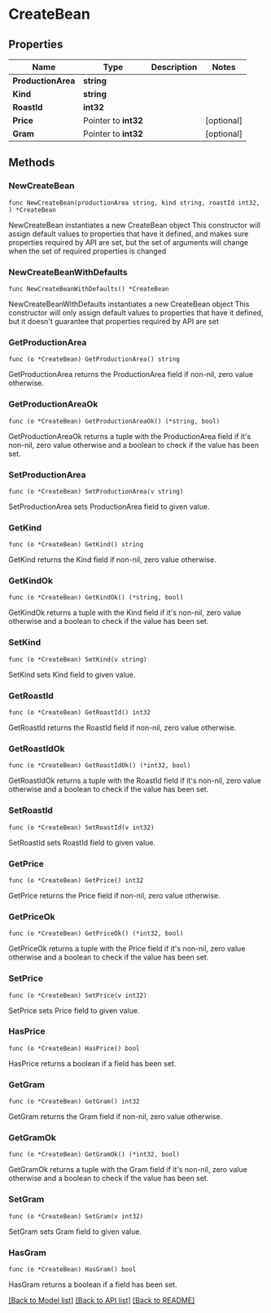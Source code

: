 # CreateBean

## Properties

Name | Type | Description | Notes
------------ | ------------- | ------------- | -------------
**ProductionArea** | **string** |  | 
**Kind** | **string** |  | 
**RoastId** | **int32** |  | 
**Price** | Pointer to **int32** |  | [optional] 
**Gram** | Pointer to **int32** |  | [optional] 

## Methods

### NewCreateBean

`func NewCreateBean(productionArea string, kind string, roastId int32, ) *CreateBean`

NewCreateBean instantiates a new CreateBean object
This constructor will assign default values to properties that have it defined,
and makes sure properties required by API are set, but the set of arguments
will change when the set of required properties is changed

### NewCreateBeanWithDefaults

`func NewCreateBeanWithDefaults() *CreateBean`

NewCreateBeanWithDefaults instantiates a new CreateBean object
This constructor will only assign default values to properties that have it defined,
but it doesn't guarantee that properties required by API are set

### GetProductionArea

`func (o *CreateBean) GetProductionArea() string`

GetProductionArea returns the ProductionArea field if non-nil, zero value otherwise.

### GetProductionAreaOk

`func (o *CreateBean) GetProductionAreaOk() (*string, bool)`

GetProductionAreaOk returns a tuple with the ProductionArea field if it's non-nil, zero value otherwise
and a boolean to check if the value has been set.

### SetProductionArea

`func (o *CreateBean) SetProductionArea(v string)`

SetProductionArea sets ProductionArea field to given value.


### GetKind

`func (o *CreateBean) GetKind() string`

GetKind returns the Kind field if non-nil, zero value otherwise.

### GetKindOk

`func (o *CreateBean) GetKindOk() (*string, bool)`

GetKindOk returns a tuple with the Kind field if it's non-nil, zero value otherwise
and a boolean to check if the value has been set.

### SetKind

`func (o *CreateBean) SetKind(v string)`

SetKind sets Kind field to given value.


### GetRoastId

`func (o *CreateBean) GetRoastId() int32`

GetRoastId returns the RoastId field if non-nil, zero value otherwise.

### GetRoastIdOk

`func (o *CreateBean) GetRoastIdOk() (*int32, bool)`

GetRoastIdOk returns a tuple with the RoastId field if it's non-nil, zero value otherwise
and a boolean to check if the value has been set.

### SetRoastId

`func (o *CreateBean) SetRoastId(v int32)`

SetRoastId sets RoastId field to given value.


### GetPrice

`func (o *CreateBean) GetPrice() int32`

GetPrice returns the Price field if non-nil, zero value otherwise.

### GetPriceOk

`func (o *CreateBean) GetPriceOk() (*int32, bool)`

GetPriceOk returns a tuple with the Price field if it's non-nil, zero value otherwise
and a boolean to check if the value has been set.

### SetPrice

`func (o *CreateBean) SetPrice(v int32)`

SetPrice sets Price field to given value.

### HasPrice

`func (o *CreateBean) HasPrice() bool`

HasPrice returns a boolean if a field has been set.

### GetGram

`func (o *CreateBean) GetGram() int32`

GetGram returns the Gram field if non-nil, zero value otherwise.

### GetGramOk

`func (o *CreateBean) GetGramOk() (*int32, bool)`

GetGramOk returns a tuple with the Gram field if it's non-nil, zero value otherwise
and a boolean to check if the value has been set.

### SetGram

`func (o *CreateBean) SetGram(v int32)`

SetGram sets Gram field to given value.

### HasGram

`func (o *CreateBean) HasGram() bool`

HasGram returns a boolean if a field has been set.


[[Back to Model list]](../README.md#documentation-for-models) [[Back to API list]](../README.md#documentation-for-api-endpoints) [[Back to README]](../README.md)


